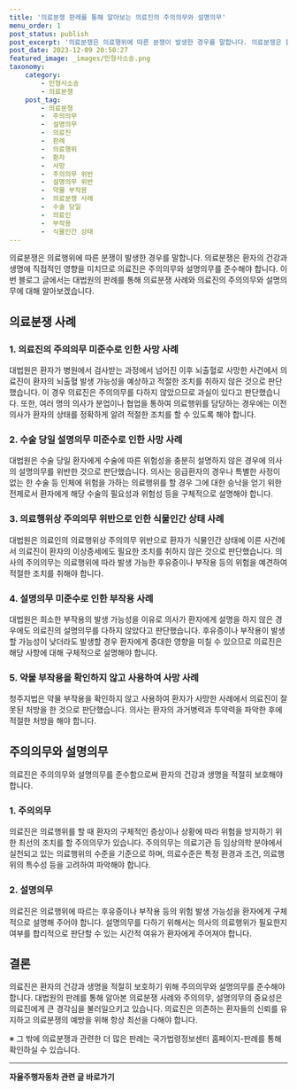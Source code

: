 ```yaml
---
title: '의료분쟁 판례를 통해 알아보는 의료진의 주의의무와 설명의무'
menu_order: 1
post_status: publish
post_excerpt: '의료분쟁은 의료행위에 따른 분쟁이 발생한 경우를 말합니다. 의료분쟁은 환자의 건강과 생명에 직접적인 영향을 미치므로 의료진은 주의의무와 설명의무를 준수해야 합니다. 이번 블로그 글에서는 대법원의 판례를 통해 의료분쟁 사례와 의료진의 주의의무와 설명의무에 대해 알아보겠습니다.'
post_date: 2023-12-09 20:50:27
featured_image: _images/민형사소송.png
taxonomy:
    category:
        - 민형사소송
        - 의료분쟁
    post_tag:
        - 의료분쟁
        -  주의의무
        -  설명의무
        -  의료진
        -  판례
        -  의료행위
        -  환자
        -  사망
        -  주의의무 위반
        -  설명의무 위반
        -  약물 부작용
        -  의료분쟁 사례
        -  수술 당일
        -  의료인
        -  부작용
        -  식물인간 상태
---
```



의료분쟁은 의료행위에 따른 분쟁이 발생한 경우를 말합니다. 의료분쟁은 환자의 건강과 생명에 직접적인 영향을 미치므로 의료진은 주의의무와 설명의무를 준수해야 합니다. 이번 블로그 글에서는 대법원의 판례를 통해 의료분쟁 사례와 의료진의 주의의무와 설명의무에 대해 알아보겠습니다.

## 의료분쟁 사례

### 1. 의료진의 주의의무 미준수로 인한 사망 사례

대법원은 환자가 병원에서 검사받는 과정에서 넘어진 이후 뇌출혈로 사망한 사건에서 의료진이 환자의 뇌출혈 발생 가능성을 예상하고 적절한 조치를 취하지 않은 것으로 판단했습니다. 이 경우 의료진은 주의의무를 다하지 않았으므로 과실이 있다고 판단했습니다. 또한, 여러 명의 의사가 분업이나 협업을 통하여 의료행위를 담당하는 경우에는 이전 의사가 환자의 상태를 정확하게 알려 적절한 조치를 할 수 있도록 해야 합니다.

### 2. 수술 당일 설명의무 미준수로 인한 사망 사례

대법원은 수술 당일 환자에게 수술에 따른 위험성을 충분히 설명하지 않은 경우에 의사의 설명의무를 위반한 것으로 판단했습니다. 의사는 응급환자의 경우나 특별한 사정이 없는 한 수술 등 인체에 위험을 가하는 의료행위를 할 경우 그에 대한 승낙을 얻기 위한 전제로서 환자에게 해당 수술의 필요성과 위험성 등을 구체적으로 설명해야 합니다.

### 3. 의료행위상 주의의무 위반으로 인한 식물인간 상태 사례

대법원은 의료인의 의료행위상 주의의무 위반으로 환자가 식물인간 상태에 이른 사건에서 의료진이 환자의 이상증세에도 필요한 조치를 취하지 않은 것으로 판단했습니다. 의사의 주의의무는 의료행위에 따라 발생 가능한 후유증이나 부작용 등의 위험을 예견하여 적절한 조치를 취해야 합니다.

### 4. 설명의무 미준수로 인한 부작용 사례

대법원은 희소한 부작용의 발생 가능성을 이유로 의사가 환자에게 설명을 하지 않은 경우에도 의료진의 설명의무를 다하지 않았다고 판단했습니다. 후유증이나 부작용이 발생할 가능성이 낮더라도 발생할 경우 환자에게 중대한 영향을 미칠 수 있으므로 의료진은 해당 사항에 대해 구체적으로 설명해야 합니다.

### 5. 약물 부작용을 확인하지 않고 사용하여 사망 사례

청주지법은 약물 부작용을 확인하지 않고 사용하여 환자가 사망한 사례에서 의료진이 잘못된 처방을 한 것으로 판단했습니다. 의사는 환자의 과거병력과 투약력을 파악한 후에 적절한 처방을 해야 합니다.

## 주의의무와 설명의무

의료진은 주의의무와 설명의무를 준수함으로써 환자의 건강과 생명을 적절히 보호해야 합니다.

### 1. 주의의무

의료진은 의료행위를 할 때 환자의 구체적인 증상이나 상황에 따라 위험을 방지하기 위한 최선의 조치를 할 주의의무가 있습니다. 주의의무는 의료기관 등 임상의학 분야에서 실천되고 있는 의료행위의 수준을 기준으로 하며, 의료수준은 특정 환경과 조건, 의료행위의 특수성 등을 고려하여 파악해야 합니다.

### 2. 설명의무

의료진은 의료행위에 따르는 후유증이나 부작용 등의 위험 발생 가능성을 환자에게 구체적으로 설명해 주어야 합니다. 설명의무를 다하기 위해서는 의사의 의료행위가 필요한지 여부를 합리적으로 판단할 수 있는 시간적 여유가 환자에게 주어져야 합니다.

## 결론

의료진은 환자의 건강과 생명을 적절히 보호하기 위해 주의의무와 설명의무를 준수해야 합니다. 대법원의 판례를 통해 알아본 의료분쟁 사례와 주의의무, 설명의무의 중요성은 의료진에게 큰 경각심을 불러일으키고 있습니다. 의료진은 의존하는 환자들의 신뢰를 유지하고 의료분쟁의 예방을 위해 항상 최선을 다해야 합니다.

※ 그 밖에 의료분쟁과 관련한 더 많은 판례는 국가법령정보센터 홈페이지-판례를 통해 확인하실 수 있습니다.
<!-- wp:separator -->
<hr class="wp-block-separator has-alpha-channel-opacity"/>
<!-- /wp:separator -->

<!-- wp:group {"backgroundColor":"base","layout":{"type":"constrained"}} -->
<div class="wp-block-group has-base-background-color has-background"><!-- wp:paragraph {"align":"center","fontSize":"medium"} -->
<p class="has-text-align-center has-large-font-size"><strong>자율주행자동차 관련 글 바로가기</strong></p>
<!-- /wp:paragraph -->


<!-- wp:latest-posts
{"categories":[{"id":2136,"count":19,"description":"","link":"https://uknowlaw.com/category/%ec%9e%90%ec%9c%a8%ec%a3%bc%ed%96%89%ec%9e%90%eb%8f%99%ec%b0%a8/","name":"자율주행자동차","slug":"자율주행자동차","taxonomy":"category","parent":0,"meta":[],"_links":{"self":[{"href":"https://uknowlaw.com/wp-json/wp/v2/categories/2136"}],"collection":[{"href":"https://uknowlaw.com/wp-json/wp/v2/categories"}],"about":[{"href":"https://uknowlaw.com/wp-json/wp/v2/taxonomies/category"}],"wp:post_type":[{"href":"https://uknowlaw.com/wp-json/wp/v2/posts?categories=2136"}],"curies":[{"name":"wp","href":"https://api.w.org/{rel}","templated":true}]}}],"postsToShow":100,"excerptLength":28,"postLayout":"grid","columns":2,"featuredImageAlign":"left","featuredImageSizeSlug":"large","fontSize":"small"} /--></div>
<!-- /wp:group -->